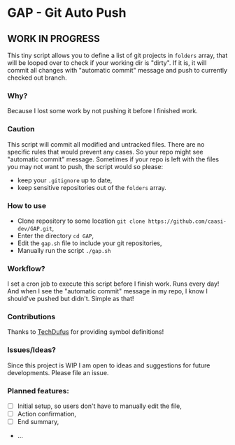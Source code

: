 # GAP - Git Auto Push

## WORK IN PROGRESS

This tiny script allows you to define a list of git projects in `folders` array, that will be looped over to check if your working dir is "dirty".
If it is, it will commit all changes with "automatic commit" message and push to currently checked out branch.

### Why?

Because I lost some work by not pushing it before I finished work.

### Caution

This script will commit all modified and untracked files. There are no specific rules that would prevent any cases. So your repo might see "automatic commit" message.
Sometimes if your repo is left with the files you may not want to push, the script would so please:

- keep your `.gitignore` up to date,
- keep sensitive repositories out of the `folders` array.

### How to use

- Clone repository to some location `git clone https://github.com/caasi-dev/GAP.git`,
- Enter the directory `cd GAP`,
- Edit the `gap.sh` file to include your git repositories,
- Manually run the script `./gap.sh`

### Workflow?

I set a cron job to execute this script before I finish work. Runs every day! And when I see the "automatic commit" message in my repo, I know I should've pushed but didn't. Simple as that!

### Contributions

Thanks to [TechDufus](https://github.com/TechDufus) for providing symbol definitions!

### Issues/Ideas?

Since this project is WIP I am open to ideas and suggestions for future developments. Please file an issue.

### Planned features:

- [ ] Initial setup, so users don't have to manually edit the file,
- [ ] Action confirmation,
- [ ] End summary,
- ...
